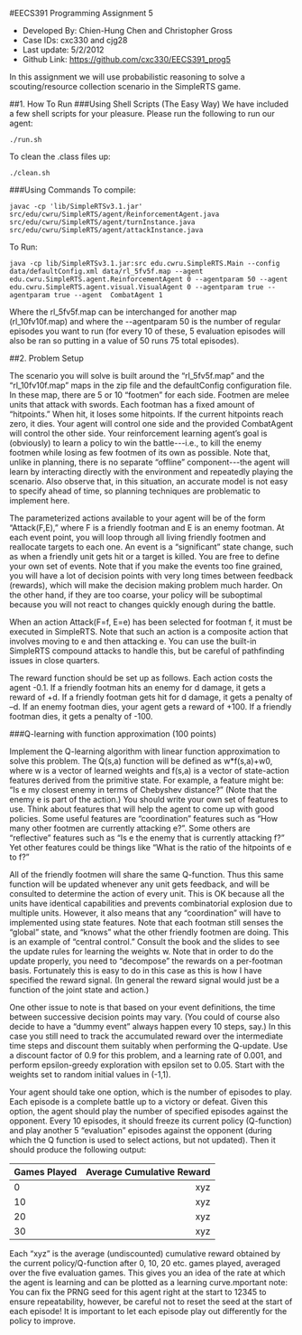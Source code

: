 #EECS391 Programming Assignment 5

 - Developed By: Chien-Hung Chen and Christopher Gross
 - Case IDs: cxc330 and cjg28
 - Last update: 5/2/2012
 - Github Link: https://github.com/cxc330/EECS391_prog5

In this assignment we will use probabilistic reasoning to solve a scouting/resource collection scenario in the SimpleRTS game.

##1. How To Run
###Using Shell Scripts (The Easy Way)
We have included a few shell scripts for your pleasure.
Please run the following to run our agent:
	
	./run.sh
	
To clean the .class files up:
	
	./clean.sh

###Using Commands
To compile:
	
	javac -cp 'lib/SimpleRTSv3.1.jar'  src/edu/cwru/SimpleRTS/agent/ReinforcementAgent.java src/edu/cwru/SimpleRTS/agent/turnInstance.java src/edu/cwru/SimpleRTS/agent/attackInstance.java
	
	
To Run:
	
	java -cp lib/SimpleRTSv3.1.jar:src edu.cwru.SimpleRTS.Main --config data/defaultConfig.xml data/rl_5fv5f.map --agent edu.cwru.SimpleRTS.agent.ReinforcementAgent 0 --agentparam 50 --agent edu.cwru.SimpleRTS.agent.visual.VisualAgent 0 --agentparam true --agentparam true --agent  CombatAgent 1
	
Where the rl_5fv5f.map can be interchanged for another map (rl_10fv10f.map) and where the --agentparam 50 is the number of regular episodes you want to run (for every 10 of these, 5 evaluation episodes will also be ran so putting in a value of 50 runs 75 total episodes).

##2. Problem Setup

The scenario you will solve is built around the “rl_5fv5f.map” and the “rl_10fv10f.map” maps in the zip file and the  defaultConfig configuration file. In these map, there  are  5 or 10 “footmen” for each side. Footmen are melee units that attack with swords. Each footman has a fixed amount of “hitpoints.” When hit, it loses some hitpoints. If the current hitpoints reach zero, it dies. Your agent will control one side and the  provided CombatAgent will control the other side. Your reinforcement learning agent’s goal is (obviously) to learn a policy to win the battle---i.e., to kill the enemy footmen while losing as few footmen of its own as possible. Note that, unlike in planning, there is no separate “offline” component---the agent will learn by interacting directly with the environment and repeatedly playing the scenario. Also observe that, in this situation, an accurate model is not easy to specify ahead of time, so planning techniques are problematic to implement here.

The parameterized actions available to your agent will be of the form “Attack(F,E),” where F is a friendly footman and E is an enemy footman. At each  event point, you will loop through all living friendly footmen and reallocate targets to each one. An event is a “significant” state change, such as when a friendly unit gets hit or a target is killed. You are free to define your own set of events. Note that if you make the events too fine grained, you will have a lot of decision points with very long times between 
feedback (rewards), which will make the decision making problem much harder. On the other hand, if they are too coarse, your policy will be suboptimal because you will not react to changes quickly enough during the battle.

When an action Attack(F=f, E=e) has been selected for footman f, it must be executed in SimpleRTS. Note that such an action is a composite action that involves moving to e and then attacking e. You can use the built-in SimpleRTS compound attacks to handle this, but be careful of pathfinding issues in close quarters.

The reward function should be set up as follows. Each action costs the agent -0.1. If a friendly footman hits an enemy for d damage, it gets a reward of +d. If a friendly footman gets hit for d damage, it gets a penalty of –d. If an enemy footman dies,  your agent gets a reward of +100. If a friendly footman dies, it gets a penalty of -100.

###Q-learning with function approximation (100 points)

Implement the Q-learning algorithm with linear function approximation to solve this problem. The Q(s,a) function will be defined as w*f(s,a)+w0, where w is a vector of learned weights and f(s,a) is a vector of state-action features derived from the primitive state. For example, a feature might be: “Is e my closest enemy in terms of Chebyshev distance?” (Note that the enemy e is part of the action.) You should write your own set of features to use. Think about features that will help the agent to come up with good policies. Some useful features are “coordination” features such as “How many other footmen are currently attacking e?”. Some others are “reflective” features such as “Is e the enemy that is currently attacking f?” Yet other features could be things like “What is the ratio of the hitpoints of e to f?”

All of the friendly footmen will share the same Q-function. Thus this same function will be updated whenever any unit gets feedback, and will be consulted to determine the action of every unit. This is OK because all the units have identical capabilities and prevents combinatorial explosion due to multiple units. However, it also means that any “coordination” will have to implemented using state features. Note that each footman still senses the “global” state, and “knows” what the other friendly footmen are doing. This is an example of “central control.” Consult the book and the slides to see the update rules for learning the weights w. Note that in order to do the update properly, you need to “decompose” the rewards on a per-footman basis. Fortunately this is easy to do in this case as this is how I have specified the reward signal. (In general the reward signal would just be a function of the joint state and action.)

One other issue to note is that based on your event definitions, the time between successive decision points may vary. (You could of course also decide to have a “dummy  event”  always happen every 10 steps, say.) In this case you still need to track the accumulated reward over the intermediate time steps and discount them suitably when performing the Q-update. Use a discount factor of 0.9 for this problem, and a learning rate of 0.001, and perform epsilon-greedy exploration with epsilon set to 0.05. Start with the weights set to random initial values in (-1,1). 

Your agent should take one option, which is the number of episodes to play. Each episode is a complete battle up to a victory or defeat. Given this option, the agent should play the number of specified episodes against the opponent. Every 10 episodes, it should freeze its current policy (Q-function) and play another 5 “evaluation” episodes against the opponent (during which the Q function is used to select actions, but not updated). Then it should produce the following output:

|Games Played |	Average Cumulative Reward|
|------|------:|
|0  |	xyz|
|10 |	xyz|
|20 |	xyz|
|30 |	xyz|


Each “xyz” is the average (undiscounted) cumulative reward obtained by the current policy/Q-function after 0, 10, 20 etc. games played, averaged over the five evaluation games. This gives you an idea of the rate at which the agent is learning and can be plotted as a learning curve. mportant note: You can fix the PRNG seed for this agent right at the start to 12345 to ensure repeatability, however, be careful not to reset the seed at the start of each episode! It is important to let each episode play out differently for the policy to improve.
